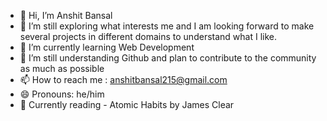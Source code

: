 - 👋 Hi, I’m Anshit Bansal
- 👀 I’m still exploring what interests me and I am looking forward to make several projects in different domains to understand what I like.
- 🌱 I’m currently learning Web Development 
- 💞️ I’m still understanding Github and plan to contribute to the community as much as possible
- 📫 How to reach me : anshitbansal215@gmail.com
- 😄 Pronouns: he/him
- 📕 Currently reading - Atomic Habits by James Clear 

<!---
anshitbansal21/anshitbansal21 is a ✨ special ✨ repository because its `README.md` (this file) appears on your GitHub profile.
You can click the Preview link to take a look at your changes.
--->
